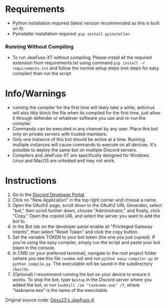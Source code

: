 # Requirements
- Python installation required (latest version recommended as this is built on it).
- Pyinstaller installation required: `pip install pyinstaller`.

### Running Without Compiling
- To run JewFuss-XT without compiling, Please install all the required extension from requirements.txt using command `pip install -r requirements.txt` and follow the normal setup steps (not steps for easy compiler) than run the script

# Info/Warnings
- running the compiler for the first time will likely take a while, antivirus will also likly block the file when its compiled for the first time, just allow it through defender or whatever software you use and re-run the compiler
- Commands can be executed in any channel by any user. Place this bot only on private servers with trusted members.
- Only one instance of this bot should be active at a time. Running multiple instances will cause commands to execute on all devices. It's possible to deploy the same bot on multiple Discord servers.
- Compilers and JewFuss-XT are specifically designed for Windows. Linux and MacOS are untested and may not work.

# Instructions
1. Go to the [Discord Developer Portal](https://discord.com/developers/applications/).
2. Click on "New Application" in the top right corner and choose a name.
3. Open the OAuth2 page, scroll down to the OAuth2 URL Generator, select "bot," then scroll further down, choose "Administrator," and finally, click "Copy." Open the copied URL and select the server you want to add the bot to.
4. In the Bot tab on the developer panel enable all "Privileged Gateway Intents", than select "Reset Token" and click the copy button.
5. Set the variable TOKEN to your bot token (the one you just copied). If you're using the easy compiler, simply run the script and paste your bot token in the console.
6. In CMD (or your preferred terminal), navigate to the root project folder (where you see this file `readme.md`) and run `python easy-compiler.py` or `python compile.py`. The executable will be saved in the subdirectory `/builds`.
7. (Optional) I recommend running the bot on your device to ensure it works. To stop the bot, type `$estop` in the Discord server where you added the bot, or run `taskkill /im "taskname.exe" /f`, where "taskname.exe" is the name of the executable.

Original source code: [Desu23's JewFuss-X](https://github.com/DeSu23/JewFuss-X/)
